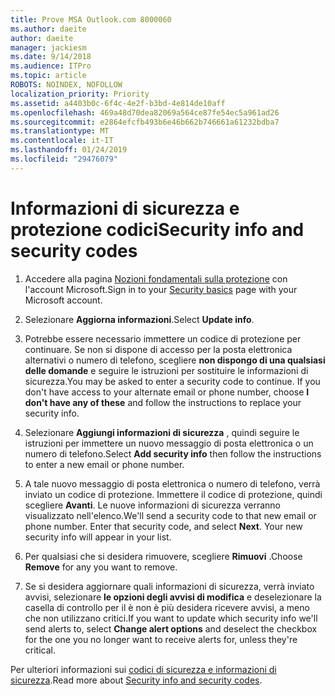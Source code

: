 ```yaml
---
title: Prove MSA Outlook.com 8000060
ms.author: daeite
author: daeite
manager: jackiesm
ms.date: 9/14/2018
ms.audience: ITPro
ms.topic: article
ROBOTS: NOINDEX, NOFOLLOW
localization_priority: Priority
ms.assetid: a4403b0c-6f4c-4e2f-b3bd-4e814de10aff
ms.openlocfilehash: 469a48d70dea82069a564ce87fe54ec5a961ad26
ms.sourcegitcommit: e2864efcfb493b6e46b662b746661a61232bdba7
ms.translationtype: MT
ms.contentlocale: it-IT
ms.lasthandoff: 01/24/2019
ms.locfileid: "29476079"
---
```

# <a name="security-info-and-security-codes"></a><span data-ttu-id="1bfde-102">Informazioni di sicurezza e protezione codici</span><span class="sxs-lookup"><span data-stu-id="1bfde-102">Security info and security codes</span></span>

1. <span data-ttu-id="1bfde-103">Accedere alla pagina [Nozioni fondamentali sulla protezione](https://account.microsoft.com/security) con l'account Microsoft.</span><span class="sxs-lookup"><span data-stu-id="1bfde-103">Sign in to your [Security basics](https://account.microsoft.com/security) page with your Microsoft account.</span></span> 
    
2. <span data-ttu-id="1bfde-104">Selezionare **Aggiorna informazioni**.</span><span class="sxs-lookup"><span data-stu-id="1bfde-104">Select **Update info**.</span></span> 
    
3. <span data-ttu-id="1bfde-p101">Potrebbe essere necessario immettere un codice di protezione per continuare. Se non si dispone di accesso per la posta elettronica alternativi o numero di telefono, scegliere **non dispongo di una qualsiasi delle domande** e seguire le istruzioni per sostituire le informazioni di sicurezza.</span><span class="sxs-lookup"><span data-stu-id="1bfde-p101">You may be asked to enter a security code to continue. If you don't have access to your alternate email or phone number, choose **I don't have any of these** and follow the instructions to replace your security info.</span></span> 
    
4. <span data-ttu-id="1bfde-107">Selezionare **Aggiungi informazioni di sicurezza** , quindi seguire le istruzioni per immettere un nuovo messaggio di posta elettronica o un numero di telefono.</span><span class="sxs-lookup"><span data-stu-id="1bfde-107">Select **Add security info** then follow the instructions to enter a new email or phone number.</span></span> 
    
5. <span data-ttu-id="1bfde-p102">A tale nuovo messaggio di posta elettronica o numero di telefono, verrà inviato un codice di protezione. Immettere il codice di protezione, quindi scegliere **Avanti**. Le nuove informazioni di sicurezza verranno visualizzato nell'elenco.</span><span class="sxs-lookup"><span data-stu-id="1bfde-p102">We'll send a security code to that new email or phone number. Enter that security code, and select **Next**. Your new security info will appear in your list.</span></span> 
    
6. <span data-ttu-id="1bfde-111">Per qualsiasi che si desidera rimuovere, scegliere **Rimuovi** .</span><span class="sxs-lookup"><span data-stu-id="1bfde-111">Choose **Remove** for any you want to remove.</span></span> 
    
7. <span data-ttu-id="1bfde-112">Se si desidera aggiornare quali informazioni di sicurezza, verrà inviato avvisi, selezionare **le opzioni degli avvisi di modifica** e deselezionare la casella di controllo per il è non è più desidera ricevere avvisi, a meno che non utilizzano critici.</span><span class="sxs-lookup"><span data-stu-id="1bfde-112">If you want to update which security info we'll send alerts to, select **Change alert options** and deselect the checkbox for the one you no longer want to receive alerts for, unless they're critical.</span></span> 
    
<span data-ttu-id="1bfde-113">Per ulteriori informazioni sui [codici di sicurezza e informazioni di sicurezza](https://support.microsoft.com/help/12428/).</span><span class="sxs-lookup"><span data-stu-id="1bfde-113">Read more about [Security info and security codes](https://support.microsoft.com/help/12428/).</span></span>
  

